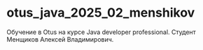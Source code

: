 # otus_java_2025_02_menshikov
Обучение в Otus на курсе Java developer professional. Студент Менщиков Алексей Владимирович.
